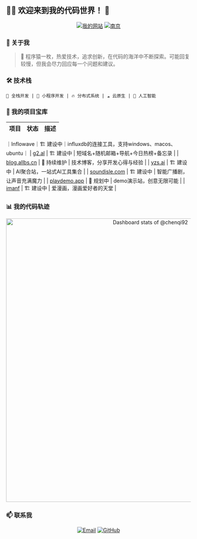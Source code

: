 ## 👨‍💻 欢迎来到我的代码世界！ 🚀

<div align="center">
  
  [![我的网站](https://img.shields.io/badge/个人网站-www.allbs.cn-blue?style=for-the-badge&logo=world&logoColor=white)](https://www.allbs.cn)
  [![南京](https://img.shields.io/badge/🏙️-江苏南京-orange?style=for-the-badge)](https://www.allbs.cn)

</div>

### 🌈 关于我

> 🐒 程序猿一枚，热爱技术，追求创新，在代码的海洋中不断探索。可能回复较慢，但我会尽力回应每一个问题和建议。

### 🛠️ 技术栈

```
🌱 全栈开发 | 📱 小程序开发 | 🔥 分布式系统 | ☁️ 云原生 | 🤖 人工智能
```

### 🚀 我的项目宝库

| 项目 | 状态 | 描述 |
| --- | --- | --- |
｜Inflowave｜🏗️ 建设中｜influxdb的连接工具，支持windows、macos、ubuntu｜
| [g2.al](https://g2.al) | 🏗️ 建设中 | 短域名+随机邮箱+导航+今日热榜+备忘录 |
| [blog.allbs.cn](https://blog.allbs.cn) | 🔄 持续维护 | 技术博客，分享开发心得与经验 |
| [yzs.ai](https://yzs.ai) | 🏗️ 建设中 | AI聚合站，一站式AI工具集合 |
| [soundisle.com](https://soundisle.com) | 🏗️ 建设中 | 智能广播剧，让声音充满魔力 |
| [playdemo.app](https://playdemo.app) | 📝 规划中 | demo演示站，创意无限可能 |
| [imanf](https://imanf.com) | 🏗️ 建设中 | 爱漫画，漫画爱好者的天堂 |


### 📊 我的代码轨迹

<a href="https://next.ossinsight.io/widgets/official/compose-user-dashboard-stats?user_id=52517845" target="_blank" style="display: block" align="center">
  <picture>
    <source media="(prefers-color-scheme: dark)" srcset="https://next.ossinsight.io/widgets/official/compose-user-dashboard-stats/thumbnail.png?user_id=52517845&image_size=auto&color_scheme=dark" width="771" height="auto">
    <img alt="Dashboard stats of @chenqi92" src="https://next.ossinsight.io/widgets/official/compose-user-dashboard-stats/thumbnail.png?user_id=52517845&image_size=auto&color_scheme=light" width="771" height="auto">
  </picture>
</a>

### 📫 联系我

<div align="center">
  
  [![Email](https://img.shields.io/badge/📧-contact@yzs.ai-red?style=for-the-badge)](mailto:contact@yzs.ai)
  [![GitHub](https://img.shields.io/badge/GitHub-@chenqi92-lightgrey?style=for-the-badge&logo=github)](https://github.com/chenqi92)
  
</div>

<!--
**chenqi92/chenqi92** is a ✨ _special_ ✨ repository because its `README.md` (this file) appears on your GitHub profile.

Here are some ideas to get you started:

- 🔭 I'm currently working on ...
- 🌱 I'm currently learning ...
- 👯 I'm looking to collaborate on ...
- 🤔 I'm looking for help with ...
- 💬 Ask me about ...
- 📫 How to reach me: ...
- 😄 Pronouns: ...
- ⚡ Fun fact: ...
-->

<!-- Copy-paste in your Readme.md file -->

<!-- Made with [OSS Insight](https://ossinsight.io/) -->

